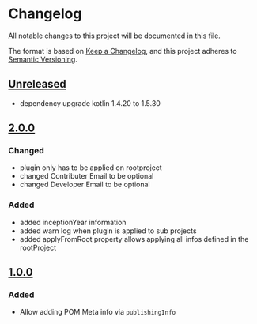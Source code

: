 # Changelog

All notable changes to this project will be documented in this file.

The format is based on [Keep a Changelog](https://keepachangelog.com/en/1.0.0/), and this project adheres
to [Semantic Versioning](https://semver.org/spec/v2.0.0.html).

## [Unreleased]

- dependency upgrade kotlin 1.4.20 to 1.5.30

## [2.0.0]

### Changed

- plugin only has to be applied on rootproject
- changed Contributer Email to be optional
- changed Developer Email to be optional

### Added

- added inceptionYear information
- added warn log when plugin is applied to sub projects
- added applyFromRoot property allows applying all infos defined in the rootProject

## [1.0.0]

### Added

- Allow adding POM Meta info via ```publishingInfo```

[unreleased]: https://github.com/hndrs/gradle-publishing-info-plugin/compare/v1.0.0...HEAD

[2.0.0]: https://github.com/hndrs/gradle-publishing-info-plugin/compare/a9b56be382ab065e05c602815dba1d77536f6595...v2.0.0

[1.0.0]: https://github.com/hndrs/gradle-publishing-info-plugin/compare/a9b56be382ab065e05c602815dba1d77536f6595...v1.0.0
